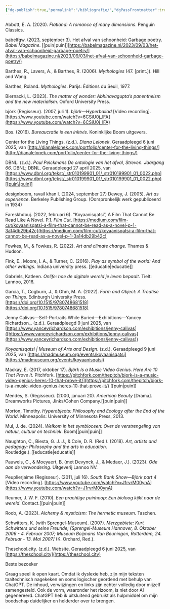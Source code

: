 ```yaml
---
{"dg-publish":true,"permalink":"/bibliografie/","dgPassFrontmatter":true}
---
```



Abbott, E. A. (2020). _Flatland: A romance of many dimensions_. Penguin Classics.

babelfgw. (2023, september 3). Het afval van schoonheid: Garbage poetry. _Babel Magazine_.  [[puin\|puin]][https://babelmagazine.nl/2023/09/03/het-afval-van-schoonheid-garbage-poetry/](https://babelmagazine.nl/2023/09/03/het-afval-van-schoonheid-garbage-poetry/)

Barthes, R., Lavers, A., & Barthes, R. (2006). _Mythologies_ (47. [print.]). Hill and Wang.

Barthes, Roland. _Mythologies_. Parijs: Éditions du Seuil, 1977.

Biernacki, L. (2023). _The matter of wonder: Abhinavagupta’s panentheism and the new materialism_. Oxford University Press.

björk (Regisseur). (2007, juli 1). _björk—Hyperballad_ [Video recording]. [https://www.youtube.com/watch?v=6CSiU0j_lFA](https://www.youtube.com/watch?v=6CSiU0j_lFA)

Bos. (2016). _Bureaucratie is een inktvis_. Koninklijke Boom uitgevers.

Center for the Living Things. (z.d.). _Diana Lelonek_. Geraadpleegd 6 juni 2025, van [http://dianalelonek.com/portfolio/center-for-the-living-things/](http://dianalelonek.com/portfolio/center-for-the-living-things/)

DBNL. (z.d.). _Paul Pelckmans De ontologie van het afval, Streven. Jaargang 66_. DBNL; DBNL. Geraadpleegd 27 april 2025, van [https://www.dbnl.org/tekst/_str010199901_01/_str010199901_01_0022.php](https://www.dbnl.org/tekst/_str010199901_01/_str010199901_01_0022.php)[[puin\|puin]]

designboom, ravail khan I. (2024, september 27)
Dewey, J. (2005). _Art as experience_. Berkeley Publishing Group. (Oorspronkelijk werk gepubliceerd in 1934)

Fareskhdouj. (2022, februari 6). “Koyaanisqatsi”, A Film That Cannot Be Read Like A Novel. P.1. _Film Cut_. [https://medium.com/film-cut/koyaanisqatsi-a-film-that-cannot-be-read-as-a-novel-p-1-3a14db29b42c](https://medium.com/film-cut/koyaanisqatsi-a-film-that-cannot-be-read-as-a-novel-p-1-3a14db29b42c)

Fowkes, M., & Fowkes, R. (2022). _Art and climate change_. Thames & Hudson.

Fink, E., Moore, I. A., & Turner, C. (2016). _Play as symbol of the world: And other writings_. Indiana university press. [[educatie\|educatie]]

Gabriels, Katleen. _Onlife: hoe de digitale wereld je leven bepaalt_. Tielt: Lannoo, 2016.

Garcia, T., Cogburn, J., & Ohm, M. A. (2022). _Form and Object: A Treatise on Things_. Edinburgh University Press. [https://doi.org/10.1515/9780748681518](https://doi.org/10.1515/9780748681518)

Jenny Calivas—Self-Portraits While Buried—Exhibitions—Yancey Richardson_. (z.d.). Geraadpleegd 9 juni 2025, van [https://www.yanceyrichardson.com/exhibitions/jenny-calivas]([https://www.yanceyrichardson.com/exhibitions/jenny-calivas](https://www.yanceyrichardson.com/exhibitions/jenny-calivas))

_Koyaanisqatsi | Museum of Arts and Design_. (z.d.). Geraadpleegd 9 juni 2025, van [https://madmuseum.org/events/koyaanisqatsi](https://madmuseum.org/events/koyaanisqatsi)

Mackay, E. (2017, oktober 17). _Björk Is a Music Video Genius. Here Are 10 That Prove It._ Pitchfork. [https://pitchfork.com/thepitch/bjork-is-a-music-video-genius-heres-10-that-prove-it/](https://pitchfork.com/thepitch/bjork-is-a-music-video-genius-heres-10-that-prove-it/) [[puin\|puin]]

Mendes, S. (Regisseur). (2000, januari 20). _American Beauty_ [Drama]. Dreamworks Pictures, Jinks/Cohen Company.[[puin\|puin]]

Morton, Timothy. _Hyperobjects: Philosophy and Ecology after the End of the World_. Minneapolis: University of Minnesota Press, 2013.

Mul, J. de. (2024). _Welkom in het symbioceen: Over de verstrengeling van natuur, cultuur en techniek_. Boom[[puin\|puin]]

Naughton, C., Biesta, G. J. J., & Cole, D. R. (Red.). (2018). _Art, artists and pedagogy: Philosophy and the arts in education_. Routledge.)_[[educatie\|educatie]]

Pauwels, C., & Moeyaert, B. (met Devynck, J., & Medaer, J.). (2023). _Ode aan de verwondering_. Uitgeverij Lannoo NV.

Peuplierjaime (Regisseur). (2011, juli 16). _South Bank Show—Björk part 4_ [Video recording]. [https://www.youtube.com/watch?v=J1rvrM00ynA](https://www.youtube.com/watch?v=J1rvrM00ynA)

Reumer, J. W. F. (2010). _Een prachtige puinhoop: Een bioloog kijkt naar de wereld_. Contact.[[puin\|puin]]

Roob, A. (2023). _Alchemy & mysticism: The hermetic museum_. Taschen.

Schwitters, K. (with Sprengel-Museum). (2007). _Merzgebiete: Kurt Schwitters und seine Freunde; [Sprengel-Museum Hannover, 8. Oktober 2006 - 4. Februar 2007; Museum Boijmans Van Beuningen, Rotterdam, 24. Februar - 13. Mai 2007]_ (K. Orchard, Red.).

Theschool.city. (z.d.). Website. Geraadpleegd 6 juni 2025, van [https://theschool.city](https://theschool.city)




















Beste bezoeker

Graag speel ik open kaart. Omdat ik dyslexie heb, zijn mijn teksten taaltechnisch nagekeken en soms logischer geordend met behulp van ChatGPT. De inhoud, verwijzingen en links zijn echter volledig door mijzelf samengesteld. Ook de vorm, waaronder het rizoom, is niet door AI gegenereerd. ChatGPT heb ik uitsluitend gebruikt als hulpmiddel om mijn boodschap duidelijker en helderder over te brengen.